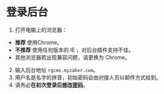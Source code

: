 # 登录后台

1. 打开电脑上的浏览器：
  * **推荐** 使用Chrome。
  * **不推荐** 使用任何版本的 IE ，对后台插件支持不佳。
  * 其他浏览器若出现兼容问题，请更换为 Chrome。
2. 输入后台地址 ```rgcms.myzaker.com```。
3. 用户名是名字的拼音，初始密码会由对接人员以邮件方式给到。
4. 请务必**在初次登录后[修改密码](chapter02.html)**。
